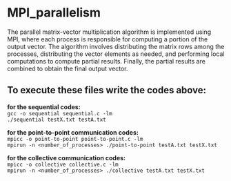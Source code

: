 # MPI_parallelism

The parallel matrix-vector multiplication algorithm is implemented using MPI, where each process is responsible for computing a portion of the output vector. The algorithm involves distributing the matrix rows among the processes, distributing the vector elements as needed, and performing local computations to compute partial results. Finally, the partial results are combined to obtain the final output vector. 

## To execute these files write the codes above: <br />
**for the sequential codes:** <br />
`gcc -o sequential sequential.c -lm`<br />
`./sequential testX.txt testA.txt`

**for the point-to-point communication codes:** <br />
`mpicc -o point-to-point point-to-point.c -lm`<br />
`mpirun -n <number_of_processes> ./point-to-point testA.txt testX.txt`<br />

**for the collective communication codes:** <br />
`mpicc -o collective collective.c -lm`<br />
`mpirun -n <number_of_processes> ./collective testA.txt testX.txt`<br />




